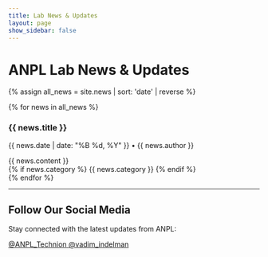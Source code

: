 ```yaml
---
title: Lab News & Updates
layout: page
show_sidebar: false
---
```


# ANPL Lab News & Updates

{% assign all_news = site.news | sort: 'date' | reverse %}

<div class="content">
  {% for news in all_news %}
    <div class="box">
      <h3>{{ news.title }}</h3>
      <p class="has-text-grey">{{ news.date | date: "%B %d, %Y" }} • {{ news.author }}</p>
      <div class="content">
        {{ news.content }}
      </div>
      {% if news.category %}
        <span class="tag is-info">{{ news.category }}</span>
      {% endif %}
    </div>
  {% endfor %}
</div>

---

## Follow Our Social Media

Stay connected with the latest updates from ANPL:

<div class="buttons">
  <a class="button is-info" href="https://twitter.com/ANPL_Technion" target="_blank">
    <span class="icon">
      <i class="fab fa-twitter"></i>
    </span>
    <span>@ANPL_Technion</span>
  </a>
  <a class="button is-info" href="https://twitter.com/vadim_indelman" target="_blank">
    <span class="icon">
      <i class="fab fa-twitter"></i>
    </span>
    <span>@vadim_indelman</span>
  </a>
</div>